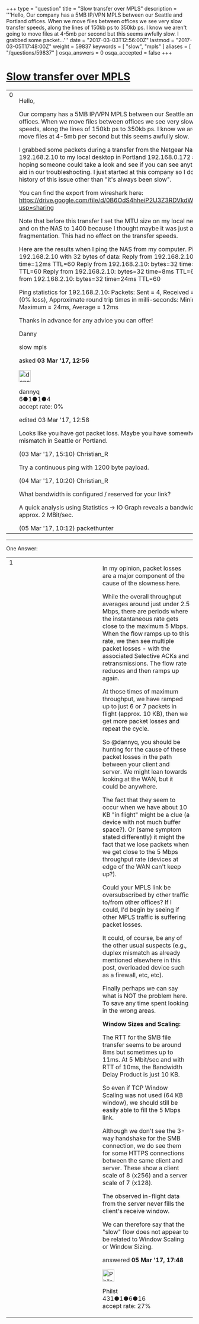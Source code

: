 +++
type = "question"
title = "Slow transfer over MPLS"
description = '''Hello, Our company has a 5MB IP/VPN MPLS between our Seattle and Portland offices. When we move files between offices we see very slow transfer speeds, along the lines of 150kb ps to 350kb ps. I know we aren&#x27;t going to move files at 4-5mb per second but this seems awfully slow. I grabbed some packet...'''
date = "2017-03-03T12:56:00Z"
lastmod = "2017-03-05T17:48:00Z"
weight = 59837
keywords = [ "slow", "mpls" ]
aliases = [ "/questions/59837" ]
osqa_answers = 0
osqa_accepted = false
+++

<div class="headNormal">

# [Slow transfer over MPLS](/questions/59837/slow-transfer-over-mpls)

</div>

<div id="main-body">

<div id="askform">

<table id="question-table" style="width:100%;"><colgroup><col style="width: 50%" /><col style="width: 50%" /></colgroup><tbody><tr class="odd"><td style="width: 30px; vertical-align: top"><div class="vote-buttons"><div id="post-59837-score" class="post-score" title="current number of votes">0</div><div id="favorite-count" class="favorite-count"></div></div></td><td><div id="item-right"><div class="question-body"><p>Hello,</p><p>Our company has a 5MB IP/VPN MPLS between our Seattle and Portland offices. When we move files between offices we see very slow transfer speeds, along the lines of 150kb ps to 350kb ps. I know we aren't going to move files at 4-5mb per second but this seems awfully slow.</p><p>I grabbed some packets during a transfer from the Netgear Nas in Seattle 192.168.2.10 to my local desktop in Portland 192.168.0.172 and I am hoping someone could take a look and see if you can see anything that will aid in our troubleshooting. I just started at this company so I don't have any history of this issue other than "it's always been slow".</p><p>You can find the export from wireshark here: <a href="https://drive.google.com/file/d/0B6OdS4hheiP2U3Z3RDVkdWx5Ykk/view?usp=sharing">https://drive.google.com/file/d/0B6OdS4hheiP2U3Z3RDVkdWx5Ykk/view?usp=sharing</a></p><p>Note that before this transfer I set the MTU size on my local network card and on the NAS to 1400 because I thought maybe it was just a lot of fragmentation. This had no effect on the transfer speeds.</p><p>Here are the results when I ping the NAS from my computer. Pinging 192.168.2.10 with 32 bytes of data: Reply from 192.168.2.10: bytes=32 time=12ms TTL=60 Reply from 192.168.2.10: bytes=32 time=7ms TTL=60 Reply from 192.168.2.10: bytes=32 time=8ms TTL=60 Reply from 192.168.2.10: bytes=32 time=24ms TTL=60</p><p>Ping statistics for 192.168.2.10: Packets: Sent = 4, Received = 4, Lost = 0 (0% loss), Approximate round trip times in milli-seconds: Minimum = 7ms, Maximum = 24ms, Average = 12ms</p><p>Thanks in advance for any advice you can offer!</p><p>Danny</p></div><div id="question-tags" class="tags-container tags">slow mpls</div><div id="question-controls" class="post-controls"></div><div class="post-update-info-container"><div class="post-update-info post-update-info-user"><p>asked <strong>03 Mar '17, 12:56</strong></p><img src="https://secure.gravatar.com/avatar/8b7aebc4503816ef17ff3b08e156eb42?s=32&amp;d=identicon&amp;r=g" class="gravatar" width="32" height="32" alt="dannyq&#39;s gravatar image" /><p>dannyq<br />
<span class="score" title="6 reputation points">6</span><span title="1 badges"><span class="badge1">●</span><span class="badgecount">1</span></span><span title="1 badges"><span class="silver">●</span><span class="badgecount">1</span></span><span title="4 badges"><span class="bronze">●</span><span class="badgecount">4</span></span><br />
<span class="accept_rate" title="Rate of the user&#39;s accepted answers">accept rate:</span> <span title="dannyq has no accepted answers">0%</span></p></div><div class="post-update-info post-update-info-edited"><p>edited 03 Mar '17, 12:58</p></div></div><div id="comments-container-59837" class="comments-container"><span id="59842"></span><div id="comment-59842" class="comment"><div id="post-59842-score" class="comment-score"></div><div class="comment-text"><p>Looks like you have got packet loss. Maybe you have somewhere a duplex mismatch in Seattle or Portland.</p></div><div id="comment-59842-info" class="comment-info"><span class="comment-age">(03 Mar '17, 15:10)</span> Christian_R</div></div><span id="59846"></span><div id="comment-59846" class="comment"><div id="post-59846-score" class="comment-score"></div><div class="comment-text"><p>Try a continuous ping with 1200 byte payload.</p></div><div id="comment-59846-info" class="comment-info"><span class="comment-age">(04 Mar '17, 10:20)</span> Christian_R</div></div><span id="59861"></span><div id="comment-59861" class="comment"><div id="post-59861-score" class="comment-score"></div><div class="comment-text"><p>What bandwidth is configured / reserved for your link?</p><p>A quick analysis using Statistics -&gt; IO Graph reveals a bandwidth of approx. 2 MBit/sec.</p></div><div id="comment-59861-info" class="comment-info"><span class="comment-age">(05 Mar '17, 10:12)</span> packethunter</div></div></div><div id="comment-tools-59837" class="comment-tools"></div><div class="clear"></div><div id="comment-59837-form-container" class="comment-form-container"></div><div class="clear"></div></div></td></tr></tbody></table>

------------------------------------------------------------------------

<div class="tabBar">

<span id="sort-top"></span>

<div class="headQuestions">

One Answer:

</div>

</div>

<span id="59863"></span>

<div id="answer-container-59863" class="answer">

<table style="width:100%;"><colgroup><col style="width: 50%" /><col style="width: 50%" /></colgroup><tbody><tr class="odd"><td style="width: 30px; vertical-align: top"><div class="vote-buttons"><div id="post-59863-score" class="post-score" title="current number of votes">1</div></div></td><td><div class="item-right"><div class="answer-body"><p>In my opinion, packet losses are a major component of the cause of the slowness here.</p><p>While the overall throughput averages around just under 2.5 Mbps, there are periods where the instantaneous rate gets close to the maximum 5 Mbps. When the flow ramps up to this rate, we then see multiple packet losses - with the associated Selective ACKs and retransmissions. The flow rate reduces and then ramps up again.</p><p>At those times of maximum throughput, we have ramped up to just 6 or 7 packets in flight (approx. 10 KB), then we get more packet losses and repeat the cycle.</p><p>So @dannyq, you should be hunting for the cause of these packet losses in the path between your client and server. We might lean towards looking at the WAN, but it could be anywhere.</p><p>The fact that they seem to occur when we have about 10 KB "in flight" might be a clue (a device with not much buffer space?). Or (same symptom stated differently) it might the fact that we lose packets when we get close to the 5 Mbps throughput rate (devices at edge of the WAN can't keep up?).</p><p>Could your MPLS link be oversubscribed by other traffic to/from other offices? If I could, I'd begin by seeing if other MPLS traffic is suffering packet losses.</p><p>It could, of course, be any of the other usual suspects (e.g., duplex mismatch as already mentioned elsewhere in this post, overloaded device such as a firewall, etc, etc).</p><p>Finally perhaps we can say what is NOT the problem here. To save any time spent looking in the wrong areas.</p><p><strong>Window Sizes and Scaling:</strong></p><p>The RTT for the SMB file transfer seems to be around 8ms but sometimes up to 11ms. At 5 Mbit/sec and with RTT of 10ms, the Bandwidth Delay Product is just 10 KB.</p><p>So even if TCP Window Scaling was not used (64 KB window), we should still be easily able to fill the 5 Mbps link.</p><p>Although we don't see the 3-way handshake for the SMB connection, we do see them for some HTTPS connections between the same client and server. These show a client scale of 8 (x256) and a server scale of 7 (x128).</p><p>The observed in-flight data from the server never fills the client's receive window.</p><p>We can therefore say that the "slow" flow does not appear to be related to Window Scaling or Window Sizing.</p></div><div class="answer-controls post-controls"></div><div class="post-update-info-container"><div class="post-update-info post-update-info-user"><p>answered <strong>05 Mar '17, 17:48</strong></p><img src="https://secure.gravatar.com/avatar/35a0c1d0cf15b9d54d73bf54ae28abcd?s=32&amp;d=identicon&amp;r=g" class="gravatar" width="32" height="32" alt="Philst&#39;s gravatar image" /><p>Philst<br />
<span class="score" title="431 reputation points">431</span><span title="1 badges"><span class="badge1">●</span><span class="badgecount">1</span></span><span title="6 badges"><span class="silver">●</span><span class="badgecount">6</span></span><span title="16 badges"><span class="bronze">●</span><span class="badgecount">16</span></span><br />
<span class="accept_rate" title="Rate of the user&#39;s accepted answers">accept rate:</span> <span title="Philst has 6 accepted answers">27%</span></p></div></div><div id="comments-container-59863" class="comments-container"></div><div id="comment-tools-59863" class="comment-tools"></div><div class="clear"></div><div id="comment-59863-form-container" class="comment-form-container"></div><div class="clear"></div></div></td></tr></tbody></table>

</div>

<div class="paginator-container-left">

</div>

</div>

</div>

